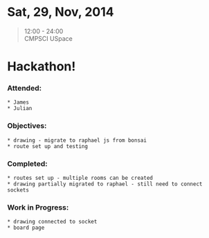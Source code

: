 # Sat, 29, Nov, 2014  
> 12:00 - 24:00  
> CMPSCI USpace  

# Hackathon!  

### Attended:  
	* James  
	* Julian  
	
### Objectives:  
	* drawing - migrate to raphael js from bonsai  
	* route set up and testing  

### Completed:  
	* routes set up - multiple rooms can be created  
	* drawing partially migrated to raphael - still need to connect sockets  

### Work in Progress:  
	* drawing connected to socket  
	* board page  